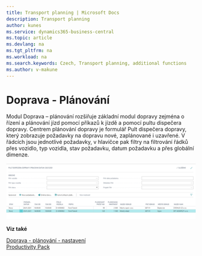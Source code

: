 ```yaml
---
title: Transport planning | Microsoft Docs
description: Transport planning
author: kunes
ms.service: dynamics365-business-central
ms.topic: article
ms.devlang: na
ms.tgt_pltfrm: na
ms.workload: na
ms.search.keywords: Czech, Transport planning, additional functions
ms.author: v-makune
---
```

# Doprava - Plánování

Modul Doprava – plánování rozšiřuje základní modul dopravy zejména o řízení a plánování jízd pomocí příkazů k jízdě a pomocí pultu dispečera dopravy.
Centrem plánování dopravy je formulář Pult dispečera dopravy, který zobrazuje požadavky na dopravu nové, zaplánované i uzavřené. V řádcích jsou jednotlivé požadavky, v hlavičce pak filtry na filtrování řádků přes vozidlo, typ vozidla, stav požadavku, datum požadavku a přes globální dimenze. 

![Doprava - Plánování](media/transport_planing.png "Doprava - Plánování")

**Viz také**

[Doprava - plánování - nastavení](transport-planning-setup.md)  
[Productivity Pack](productivity-pack.md)
